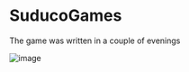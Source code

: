 # SuducoGames

The game was written in a couple of evenings

![image](https://user-images.githubusercontent.com/31005234/190914778-61312141-73d3-4c01-9207-20942200cd16.png)
